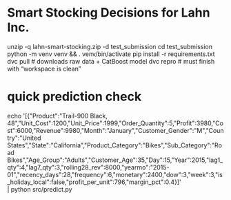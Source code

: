 # Smart Stocking Decisions for Lahn Inc.

unzip -q lahn-smart-stocking.zip -d test_submission
cd test_submission
python -m venv venv && . venv/bin/activate
pip install -r requirements.txt
dvc pull                 # downloads raw data + CatBoost model
dvc repro                # must finish with “workspace is clean”

# quick prediction check
echo '[{"Product":"Trail-900 Black, 48","Unit_Cost":1200,"Unit_Price":1999,"Order_Quantity":5,"Profit":3980,"Cost":6000,"Revenue":9980,"Month":"January","Customer_Gender":"M","Country":"United States","State":"California","Product_Category":"Bikes","Sub_Category":"Road Bikes","Age_Group":"Adults","Customer_Age":35,"Day":15,"Year":2015,"lag1_qty":4,"lag7_qty":3,"rolling28_rev":8000,"yearmo":"2015-01","recency_days":28,"frequency":6,"monetary":2400,"dow":3,"week":3,"is_holiday_local":false,"profit_per_unit":796,"margin_pct":0.4}]' \
| python src/predict.py

